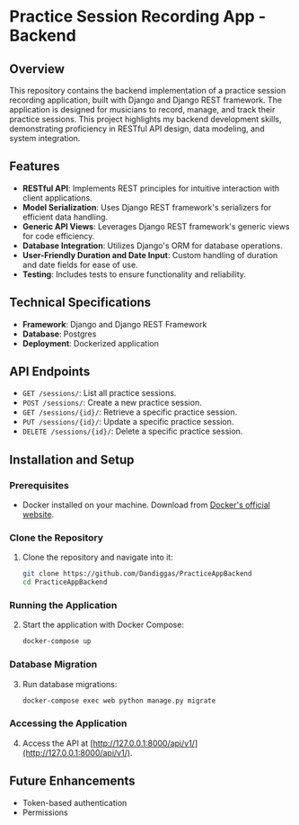 
# Practice Session Recording App - Backend

## Overview

This repository contains the backend implementation of a practice session recording application, built with Django and Django REST framework. The application is designed for musicians to record, manage, and track their practice sessions. This project highlights my backend development skills, demonstrating proficiency in RESTful API design, data modeling, and system integration.

## Features

- **RESTful API**: Implements REST principles for intuitive interaction with client applications.
- **Model Serialization**: Uses Django REST framework's serializers for efficient data handling.
- **Generic API Views**: Leverages Django REST framework's generic views for code efficiency.
- **Database Integration**: Utilizes Django's ORM for database operations.
- **User-Friendly Duration and Date Input**: Custom handling of duration and date fields for ease of use.
- **Testing**: Includes tests to ensure functionality and reliability.

## Technical Specifications

- **Framework**: Django and Django REST Framework
- **Database**: Postgres
- **Deployment**: Dockerized application

## API Endpoints

- `GET /sessions/`: List all practice sessions.
- `POST /sessions/`: Create a new practice session.
- `GET /sessions/{id}/`: Retrieve a specific practice session.
- `PUT /sessions/{id}/`: Update a specific practice session.
- `DELETE /sessions/{id}/`: Delete a specific practice session.

## Installation and Setup

### Prerequisites

- Docker installed on your machine. Download from [Docker's official website](https://www.docker.com/get-started).

### Clone the Repository

1. Clone the repository and navigate into it:
   ```bash
   git clone https://github.com/Dandiggas/PracticeAppBackend
   cd PracticeAppBackend
   ```

### Running the Application

2. Start the application with Docker Compose:
   ```bash
   docker-compose up
   ```

### Database Migration

3. Run database migrations:
   ```bash
   docker-compose exec web python manage.py migrate
   ```

### Accessing the Application

4. Access the API at [http://127.0.0.1:8000/api/v1/](http://127.0.0.1:8000/api/v1/).

## Future Enhancements

- Token-based authentication
- Permissions


